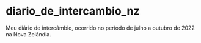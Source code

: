 # diario_de_intercambio_nz
Meu diário de intercâmbio, ocorrido no período de julho a outubro de 2022 na Nova Zelândia.
